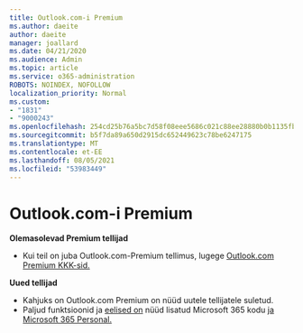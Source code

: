 ```yaml
---
title: Outlook.com-i Premium
ms.author: daeite
author: daeite
manager: joallard
ms.date: 04/21/2020
ms.audience: Admin
ms.topic: article
ms.service: o365-administration
ROBOTS: NOINDEX, NOFOLLOW
localization_priority: Normal
ms.custom:
- "1831"
- "9000243"
ms.openlocfilehash: 254cd25b76a5bc7d58f08eee5686c021c88ee28880b0b1135fba8e2119355721
ms.sourcegitcommit: b5f7da89a650d2915dc652449623c78be6247175
ms.translationtype: MT
ms.contentlocale: et-EE
ms.lasthandoff: 08/05/2021
ms.locfileid: "53983449"
---
```

# <a name="outlookcom-premium"></a>Outlook.com-i Premium

**Olemasolevad Premium tellijad**

- Kui teil on juba Outlook.com-Premium tellimus, lugege [Outlook.com Premium KKK-sid.](https://support.office.com/article/cd5f03f6-1407-456a-9410-f8f24804746b?wt.mc_id=Office_Outlook_com_Alchemy)

**Uued tellijad**

- Kahjuks on Outlook.com Premium on nüüd uutele tellijatele suletud.
- Paljud funktsioonid ja [eelised on](https://support.office.com/article/78c6089c-7faf-44f5-82e2-efa9ebb921d2?wt.mc_id=Office_Outlook_com_Alchemy) nüüd lisatud Microsoft 365 kodu [ja Microsoft 365 Personal.](https://go.microsoft.com/fwlink/?linkid=2017122)